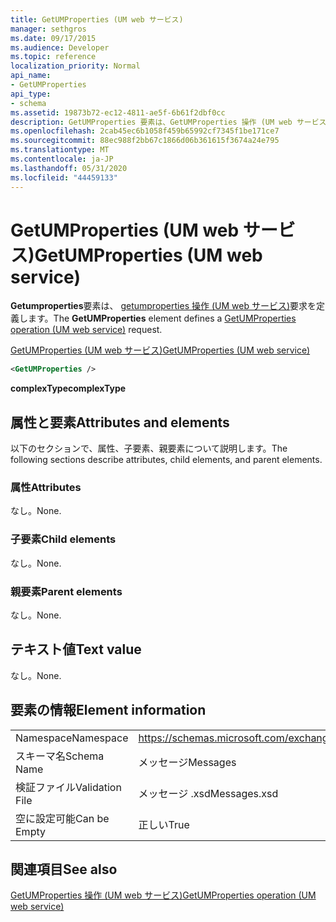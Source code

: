 ```yaml
---
title: GetUMProperties (UM web サービス)
manager: sethgros
ms.date: 09/17/2015
ms.audience: Developer
ms.topic: reference
localization_priority: Normal
api_name:
- GetUMProperties
api_type:
- schema
ms.assetid: 19873b72-ec12-4811-ae5f-6b61f2dbf0cc
description: GetUMProperties 要素は、GetUMProperties 操作 (UM web サービス) 要求を定義します。
ms.openlocfilehash: 2cab45ec6b1058f459b65992cf7345f1be171ce7
ms.sourcegitcommit: 88ec988f2bb67c1866d06b361615f3674a24e795
ms.translationtype: MT
ms.contentlocale: ja-JP
ms.lasthandoff: 05/31/2020
ms.locfileid: "44459133"
---
```

# <a name="getumproperties-um-web-service"></a><span data-ttu-id="b683a-103">GetUMProperties (UM web サービス)</span><span class="sxs-lookup"><span data-stu-id="b683a-103">GetUMProperties (UM web service)</span></span>

<span data-ttu-id="b683a-104">**Getumproperties**要素は、 [getumproperties 操作 (UM web サービス)](getumproperties-operation-um-web-service.md)要求を定義します。</span><span class="sxs-lookup"><span data-stu-id="b683a-104">The **GetUMProperties** element defines a [GetUMProperties operation (UM web service)](getumproperties-operation-um-web-service.md) request.</span></span> 
  
[<span data-ttu-id="b683a-105">GetUMProperties (UM web サービス)</span><span class="sxs-lookup"><span data-stu-id="b683a-105">GetUMProperties (UM web service)</span></span>](getumproperties-um-web-service.md)
  
```xml
<GetUMProperties />
```

 <span data-ttu-id="b683a-106">**complexType**</span><span class="sxs-lookup"><span data-stu-id="b683a-106">**complexType**</span></span>
## <a name="attributes-and-elements"></a><span data-ttu-id="b683a-107">属性と要素</span><span class="sxs-lookup"><span data-stu-id="b683a-107">Attributes and elements</span></span>

<span data-ttu-id="b683a-108">以下のセクションで、属性、子要素、親要素について説明します。</span><span class="sxs-lookup"><span data-stu-id="b683a-108">The following sections describe attributes, child elements, and parent elements.</span></span>
  
### <a name="attributes"></a><span data-ttu-id="b683a-109">属性</span><span class="sxs-lookup"><span data-stu-id="b683a-109">Attributes</span></span>

<span data-ttu-id="b683a-110">なし。</span><span class="sxs-lookup"><span data-stu-id="b683a-110">None.</span></span>
  
### <a name="child-elements"></a><span data-ttu-id="b683a-111">子要素</span><span class="sxs-lookup"><span data-stu-id="b683a-111">Child elements</span></span>

<span data-ttu-id="b683a-112">なし。</span><span class="sxs-lookup"><span data-stu-id="b683a-112">None.</span></span>
  
### <a name="parent-elements"></a><span data-ttu-id="b683a-113">親要素</span><span class="sxs-lookup"><span data-stu-id="b683a-113">Parent elements</span></span>

<span data-ttu-id="b683a-114">なし。</span><span class="sxs-lookup"><span data-stu-id="b683a-114">None.</span></span>
  
## <a name="text-value"></a><span data-ttu-id="b683a-115">テキスト値</span><span class="sxs-lookup"><span data-stu-id="b683a-115">Text value</span></span>

<span data-ttu-id="b683a-116">なし。</span><span class="sxs-lookup"><span data-stu-id="b683a-116">None.</span></span>
  
## <a name="element-information"></a><span data-ttu-id="b683a-117">要素の情報</span><span class="sxs-lookup"><span data-stu-id="b683a-117">Element information</span></span>

|||
|:-----|:-----|
|<span data-ttu-id="b683a-118">Namespace</span><span class="sxs-lookup"><span data-stu-id="b683a-118">Namespace</span></span>  <br/> |https://schemas.microsoft.com/exchange/services/2006/messages  <br/> |
|<span data-ttu-id="b683a-119">スキーマ名</span><span class="sxs-lookup"><span data-stu-id="b683a-119">Schema Name</span></span>  <br/> |<span data-ttu-id="b683a-120">メッセージ</span><span class="sxs-lookup"><span data-stu-id="b683a-120">Messages</span></span>  <br/> |
|<span data-ttu-id="b683a-121">検証ファイル</span><span class="sxs-lookup"><span data-stu-id="b683a-121">Validation File</span></span>  <br/> |<span data-ttu-id="b683a-122">メッセージ .xsd</span><span class="sxs-lookup"><span data-stu-id="b683a-122">Messages.xsd</span></span>  <br/> |
|<span data-ttu-id="b683a-123">空に設定可能</span><span class="sxs-lookup"><span data-stu-id="b683a-123">Can be Empty</span></span>  <br/> |<span data-ttu-id="b683a-124">正しい</span><span class="sxs-lookup"><span data-stu-id="b683a-124">True</span></span>  <br/> |
   
## <a name="see-also"></a><span data-ttu-id="b683a-125">関連項目</span><span class="sxs-lookup"><span data-stu-id="b683a-125">See also</span></span>



[<span data-ttu-id="b683a-126">GetUMProperties 操作 (UM web サービス)</span><span class="sxs-lookup"><span data-stu-id="b683a-126">GetUMProperties operation (UM web service)</span></span>](getumproperties-operation-um-web-service.md)

